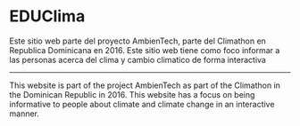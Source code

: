 # EDUClima

Este sitio web parte del proyecto AmbienTech, parte del Climathon en Republica Dominicana en 2016. Este sitio web tiene como foco informar a las personas acerca del clima y cambio climatico de forma interactiva


----------

This website is part of the project AmbienTech as part of the Climathon in the Dominican Republic in 2016. This website has a focus on being informative to people about climate and climate change in an interactive manner.